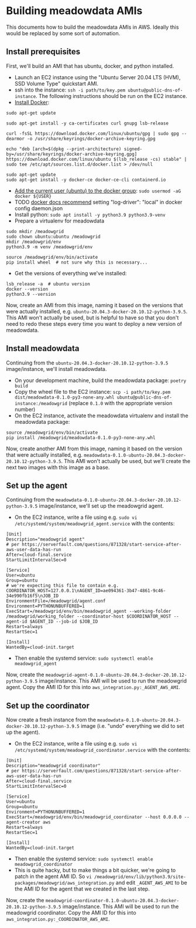 # Building meadowdata AMIs

This documents how to build the meadowdata AMIs in AWS. Ideally this would be replaced by some sort of automation.

## Install prerequisites

First, we'll build an AMI that has ubuntu, docker, and python installed.

- Launch an EC2 instance using the "Ubuntu Server 20.04 LTS (HVM), SSD Volume Type" quickstart AMI.
- ssh into the instance: `ssh -i path/to/key.pem ubuntu@public-dns-of-instance`. The following instructions should be run on the EC2 instance.
- [Install Docker](https://docs.docker.com/engine/install/ubuntu/):
```shell
sudo apt-get update

sudo apt-get install -y ca-certificates curl gnupg lsb-release

curl -fsSL https://download.docker.com/linux/ubuntu/gpg | sudo gpg --dearmor -o /usr/share/keyrings/docker-archive-keyring.gpg

echo "deb [arch=$(dpkg --print-architecture) signed-by=/usr/share/keyrings/docker-archive-keyring.gpg] https://download.docker.com/linux/ubuntu $(lsb_release -cs) stable" | sudo tee /etc/apt/sources.list.d/docker.list > /dev/null

sudo apt-get update
sudo apt-get install -y docker-ce docker-ce-cli containerd.io
```
- [Add the current user (ubuntu) to the docker group](https://www.digitalocean.com/community/questions/how-to-fix-docker-got-permission-denied-while-trying-to-connect-to-the-docker-daemon-socket): `sudo usermod -aG docker ${USER}`
- TODO [docker docs recommend](https://docs.docker.com/config/containers/logging/configure/) setting "log-driver": "local" in docker config daemon.json
- Install python: `sudo apt install -y python3.9 python3.9-venv`
- Prepare a virtualenv for meadowdata
```shell
sudo mkdir /meadowgrid
sudo chown ubuntu:ubuntu /meadowgrid
mkdir /meadowgrid/env
python3.9 -m venv /meadowgrid/env

source /meadowgrid/env/bin/activate
pip install wheel  # not sure why this is necessary...
```
- Get the versions of everything we've installed:
```shell
lsb_release -a  # ubuntu version
docker --version
python3.9 --version
```

Now, create an AMI from this image, naming it based on the versions that were actually installed, e.g. `ubuntu-20.04.3-docker-20.10.12-python-3.9.5`. This AMI won't actually be used, but is helpful to have so that you don't need to redo these steps every time you want to deploy a new version of meadowdata.

## Install meadowdata

Continuing from the `ubuntu-20.04.3-docker-20.10.12-python-3.9.5` image/instance, we'll install meadowdata.

- On your development machine, build the meadowdata package: `poetry build`
- Copy the wheel file to the EC2 instance: `scp -i path/to/key.pem dist/meadowdata-0.1.0-py3-none-any.whl ubuntu@public-dns-of-instance:/meadowgrid` (replace `0.1.0` with the appropriate version number)
- On the EC2 instance, activate the meadowdata virtualenv and install the meadowdata package:
```shell
source /meadowgrid/env/bin/activate
pip install /meadowgrid/meadowdata-0.1.0-py3-none-any.whl
```

Now, create another AMI from this image, naming it based on the version that were actually installed, e.g. `meadowdata-0.1.0-ubuntu-20.04.3-docker-20.10.12-python-3.9.5`. This AMI won't actually be used, but we'll create the next two images with this image as a base.

## Set up the agent

Continuing from the `meadowdata-0.1.0-ubuntu-20.04.3-docker-20.10.12-python-3.9.5` image/instance, we'll set up the meadowgrid agent.

- On the EC2 instance, write a file using e.g. `sudo vi /etc/systemd/system/meadowgrid_agent.service` with the contents:
```
[Unit]
Description="meadowgrid agent"
# per https://serverfault.com/questions/871328/start-service-after-aws-user-data-has-run
After=cloud-final.service
StartLimitIntervalSec=0

[Service]
User=ubuntu
Group=ubuntu
# we're expecting this file to contain e.g. COORDINATOR_HOST=127.0.0.1\nAGENT_ID=ae094361-3b47-4861-9c46-34e990fb16f5\nJOB_ID
EnvironmentFile=/meadowgrid/agent.conf
Environment=PYTHONUNBUFFERED=1
ExecStart=/meadowgrid/env/bin/meadowgrid_agent --working-folder /meadowgrid/working_folder --coordinator-host $COORDINATOR_HOST --agent-id $AGENT_ID --job-id $JOB_ID
Restart=always
RestartSec=1

[Install]
WantedBy=cloud-init.target
```
- Then enable the systemd service: `sudo systemctl enable meadowgrid_agent`

Now, create the `meadowgrid-agent-0.1.0-ubuntu-20.04.3-docker-20.10.12-python-3.9.5` image/instance. This AMI will be used to run the meadowgrid agent. Copy the AMI ID for this into `aws_integration.py:_AGENT_AWS_AMI`.

## Set up the coordinator

Now create a fresh instance from the `meadowdata-0.1.0-ubuntu-20.04.3-docker-20.10.12-python-3.9.5` image (i.e. "undo" everything we did to set up the agent).

- On the EC2 instance, write a file using e.g. `sudo vi /etc/systemd/system/meadowgrid_coordinator.service` with the contents:
```
[Unit]
Description="meadowgrid coordinator"
# per https://serverfault.com/questions/871328/start-service-after-aws-user-data-has-run
After=cloud-final.service
StartLimitIntervalSec=0

[Service]
User=ubuntu
Group=ubuntu
Environment=PYTHONUNBUFFERED=1
ExecStart=/meadowgrid/env/bin/meadowgrid_coordinator --host 0.0.0.0 --agent-creator aws
Restart=always
RestartSec=1

[Install]
WantedBy=cloud-init.target
```
- Then enable the systemd service: `sudo systemctl enable meadowgrid_coordinator`
- This is quite hacky, but to make things a bit quicker, we're going to patch in the agent AMI ID. So `vi /meadowgrid/env/lib/python3.9/site-packages/meadowgrid/aws_integration.py` and edit `_AGENT_AWS_AMI` to be the AMI ID for the agent that we created in the last step.

Now, create the `meadowgrid-coordinator-0.1.0-ubuntu-20.04.3-docker-20.10.12-python-3.9.5` image/instance. This AMI will be used to run the meadowgrid coordinator. Copy the AMI ID for this into `aws_integration.py:_COORDINATOR_AWS_AMI`.
